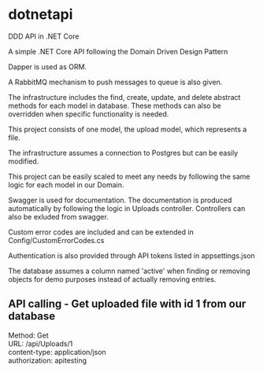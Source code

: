 # dotnetapi
DDD API in .NET Core

A simple .NET Core API following the Domain Driven Design Pattern

Dapper is used as ORM.

A RabbitMQ mechanism to push messages to queue is also given.

The infrastructure includes the find, create, update, and delete abstract methods for each model in database. These methods can also be overridden when specific functionality is needed.

This project consists of one model, the upload model, which represents a file.

The infrastructure assumes a connection to Postgres but can be easily modified.

This project can be easily scaled to meet any needs by following the same logic for each model in our Domain.

Swagger is used for documentation. The documentation is produced automatically by following the logic in Uploads controller. Controllers can also be exluded from swagger.

Custom error codes are included and can be extended in Config/CustomErrorCodes.cs

Authentication is also provided through API tokens listed in appsettings.json

The database assumes a column named 'active' when finding or removing objects for demo purposes instead of actually removing entries.


## API calling - Get uploaded file with id 1 from our database
Method: Get<br />
URL: /api/Uploads/1<br />
content-type: application/json<br />
authorization: apitesting
